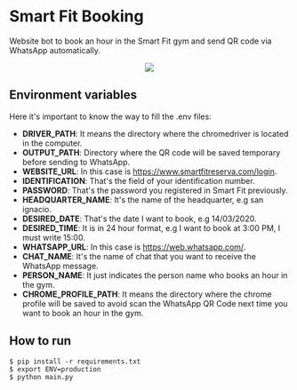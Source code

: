 # Smart Fit Booking

Website bot to book an hour in the Smart Fit gym and send QR code via WhatsApp automatically.

<p align="center">
<img src="https://blog.smartfit.com.mx/wp-content/uploads/2020/10/gimnasio-smart-fit-mi-plan.png">
</p>

## Environment variables

Here it's important to know the way to fill the .env files:

- **DRIVER_PATH**: It means the directory where the chromedriver is located in the computer.
- **OUTPUT_PATH**: Directory where the QR code will be saved temporary before sending to WhatsApp.
- **WEBSITE_URL**: In this case is https://www.smartfitreserva.com/login.
- **IDENTIFICATION**: That's the field of your identification number.
- **PASSWORD**: That's the password you registered in Smart Fit previously.
- **HEADQUARTER_NAME**: It's the name of the headquarter, e.g san ignacio.
- **DESIRED_DATE**: That's the date I want to book, e.g 14/03/2020.
- **DESIRED_TIME**: It is in 24 hour format, e.g I want to book at 3:00 PM, I must write 15:00.
- **WHATSAPP_URL**: In this case is https://web.whatsapp.com/.
- **CHAT_NAME**: It's the name of chat that you want to receive the WhatsApp message.
- **PERSON_NAME**: It just indicates the person name who books an hour in the gym.
- **CHROME_PROFILE_PATH**: It means the directory where the chrome profile will be saved to avoid scan the WhatsApp QR Code next time you want to book an hour in the gym.

## How to run

    $ pip install -r requirements.txt
    $ export ENV=production
    $ python main.py
